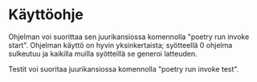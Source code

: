 # Käyttöohje

Ohjelman voi suorittaa sen juurikansiossa komennolla "poetry run invoke start". Ohjelman käyttö on hyvin yksinkertaista; syötteellä 0 ohjelma sulkeutuu ja kaikilla muilla syötteillä se generoi latteuden.

Testit voi suoritaa juurikansiossa komennolla "poetry run invoke test".